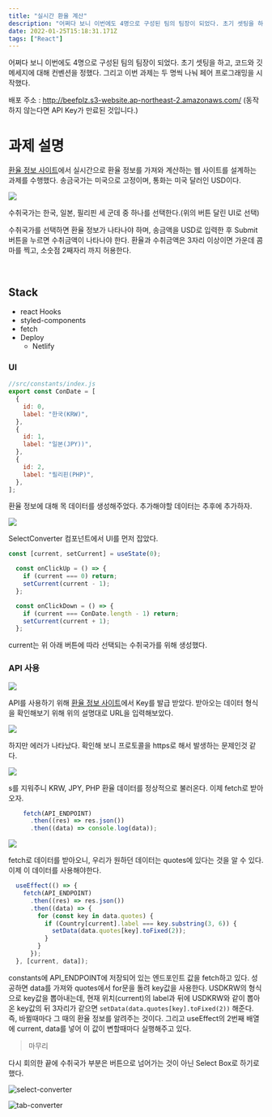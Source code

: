 ```yaml
---
title: "실시간 환율 계산"
description: "어쩌다 보니 이번에도 4명으로 구성된 팀의 팀장이 되었다. 초기 셋팅을 하고, 코드와 깃 메세지에 대해 컨벤션을 정했다. "
date: 2022-01-25T15:18:31.171Z
tags: ["React"]
---
```

어쩌다 보니 이번에도 4명으로 구성된 팀의 팀장이 되었다. 초기 셋팅을 하고, 코드와 깃 메세지에 대해 컨벤션을 정했다. 그리고 이번 과제는 두 명씩 나눠 페어 프로그래밍을 시작했다.

배포 주소 : http://beefplz.s3-website.ap-northeast-2.amazonaws.com/
(동작하지 않는다면 API Key가 만료된 것입니다.)

# 과제 설명

[환율 정보 사이트](https://currencylayer.com/)에서 실시간으로 환율 정보를 가져와 계산하는 웹 사이트를 설계하는 과제를 수행했다. 송금국가는 미국으로 고정이며, 통화는 미국 달러인 USD이다. 

![](/images/31fdc779-3d4a-4cab-a1f4-ce884c764c21-image.png)

수취국가는 한국, 일본, 필리핀 세 군데 중 하나를 선택한다.(위의 버튼 달린 UI로 선택)

수취국가를 선택하면 환율 정보가 나타나야 하며, 송금액을 USD로 입력한 후 Submit 버튼을 누르면 수취금액이 나타나야 한다. 환율과 수취금액은 3자리 이상이면 가운데 콤마를 찍고, 소숫점 2째자리 까지 허용한다.

<br>

## Stack

- react Hooks
- styled-components
- fetch
- Deploy
  - Netlify

### UI

```js
//src/constants/index.js
export const ConDate = [
  {
    id: 0,
    label: "한국(KRW)",
  },
  {
    id: 1,
    label: "일본(JPY))",
  },
  {
    id: 2,
    label: "필리핀(PHP)",
  },
];
```

환율 정보에 대해 목 데이터를 생성해주었다. 추가해야할 데이터는 추후에 추가하자.

![](/images/e4501253-66fe-4e92-a2ea-d4f658b38641-image.png)

SelectConverter 컴포넌트에서 UI를 먼저 잡았다.

```js
const [current, setCurrent] = useState(0);

  const onClickUp = () => {
    if (current === 0) return;
    setCurrent(current - 1);
  };

  const onClickDown = () => {
    if (current === ConDate.length - 1) return;
    setCurrent(current + 1);
  };
```

current는 위 아래 버튼에 따라 선택되는 수취국가를 위해 생성했다.


### API 사용

![](/images/6ca4f348-ef28-420f-a297-2d3e3fb75fa0-image.png)

API를 사용하기 위해 [환율 정보 사이트](https://currencylayer.com/)에서 Key를 발급 받았다. 받아오는 데이터 형식을 확인해보기 위해 위의 설명대로 URL을 입력해보았다.

![](/images/f179f3a1-2c2c-48bc-bd91-7bc74be7e264-image.png)

하지만 에러가 나타났다. 확인해 보니 프로토콜을 https로 해서 발생하는 문제인것 같다.

![](/images/a7bcf2c5-53d7-4f48-9c41-ec11d717a35f-image.png)

s를 지워주니 KRW, JPY, PHP 환율 데이터를 정상적으로 불러온다. 이제 fetch로 받아오자.

```js
    fetch(API_ENDPOINT)
      .then((res) => res.json())
      .then((data) => console.log(data));
```

![](/images/58ce6fb8-83e6-4807-acaa-d04e62ab001c-image.png)

fetch로 데이터를 받아오니, 우리가 원하던 데이터는 quotes에 있다는 것을 알 수 있다. 이제 이 데이터를 사용해야한다.

```js
  useEffect(() => {
    fetch(API_ENDPOINT)
      .then((res) => res.json())
      .then((data) => {
        for (const key in data.quotes) {
          if (Country[current].label === key.substring(3, 6)) {
            setData(data.quotes[key].toFixed(2));
          }
        }
      });
  }, [current, data]);
```

constants에 API_ENDPOINT에 저장되어 있는 엔드포인트 값을 fetch하고 있다. 성공하면 data를 가져와 quotes에서 for문을 돌려 key값을 사용한다. USDKRW의 형식으로 key값을 뽑아내는데, 현재 위치(current)의 label과 뒤에 USDKRW와 같이 뽑아온 key값의 뒤 3자리가 같으면 `setData(data.quotes[key].toFixed(2))` 해준다. 즉, 바뀔때마다 그 때의 환율 정보를 알려주는 것이다. 그리고 useEffect의 2번째 배열에 current, data를 넣어 이 값이 변할때마다 실행해주고 있다.

> 마무리

다시 회의한 끝에 수취국가 부분은 버튼으로 넘어가는 것이 아닌 Select Box로 하기로 했다.

![select-converter](/images/68415905-151094234-e3891e6d-b48f-4a18-be26-a3436b0dd67c.gif)

![tab-converter](/images/68415905-151094245-9134db15-4527-4d4c-a6bb-a9c17963e7f8.gif)

